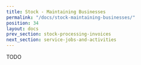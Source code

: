 ```yaml
---
title: Stock - Maintaining Businesses
permalink: "/docs/stock-maintaining-businesses/"
position: 34
layout: docs
prev_section: stock-processing-invoices
next_section: service-jobs-and-activities
---
```


TODO
